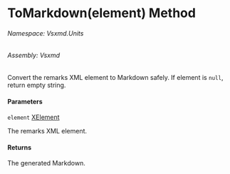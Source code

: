 <a name='M-Vsxmd-Units-RemarksUnit-ToMarkdown-System-Xml-Linq-XElement-'></a>
# ToMarkdown(element) Method

###### Namespace:  Vsxmd.Units

###### Assembly:  Vsxmd

Convert the remarks XML element to Markdown safely.
If element is `null`, return empty string.

#### Parameters

`element`  [XElement](https://docs.microsoft.com/dotnet/api/System.Xml.Linq.XElement)  

The remarks XML element.

#### Returns





The generated Markdown.
